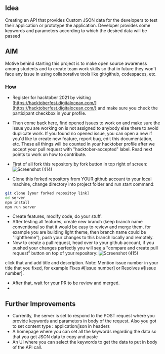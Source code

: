 ## Idea

 Creating an API that provides Custom JSON data for the developers to test their application or prototype the application. Developer provides some keywords and parameters according to which the desired data will be passed
 
## **AIM**

Motive behind starting this project is to make open source awareness among students and to create team work skills so that in future they won't face any issue in using collaborative tools like git/github, codespaces, etc.

### How
- Register for hacktober 2021 by visiting [https://hacktoberfest.digitalocean.com/](https://hacktoberfest.digitalocean.com/) and make sure you check the participant checkbox in your profile.
- Then come back here, find opened issues to work on and make sure the issue you are working on is not assigned to anybody else there to avoid duplicate work. If you found no opened issue, you can open a new if you'd like to create new feature, report bug, edit this documentation, etc. These all things will be counted in your hacktober profile after we accept your pull request with "hacktober-accepted" label. Read next points to work on how to contribute.
- First of all fork this repository by fork button in top right of screen:
 ![Screenshot (414)](https://user-images.githubusercontent.com/92014853/136358060-1dfa4cce-b555-4675-ab16-deacfda04228.png)

- Clone this forked repository from YOUR github account to your local machine, change directory into project folder and run start command:
```bash
git clone [your forked repositoy link]
cd server
npm install
npm run server
```
- Create features, modify code, do your stuff.
- After testing all features, create new branch (keep branch name conventional so that it would be easy to review and merge them, for example you are building light theme, then branch name could be "lighttheme"), push your changes to this branch locally and remotely.
- Now to create a pull request, head over to your github account, if you pushed your changes perfectly you will see a "compare and create pull request" button on top of your repository:
![Screenshot (415)](https://user-images.githubusercontent.com/92014853/136358577-2bf66e48-0bb8-472e-bafd-d5012e29c980.png)

 click that and add title and description. Note: Mention issue number in your title that you fixed, for example Fixes #[issue number] or Resolves #[issue number].
 - After that, wait for your PR to be review and merged.
 - 
 ## Further Improvements

- Currently, the server is set to respond to the POST request where you provide keywords and parameters in body of the request. Also you got to set content type : application/json in headers
- A homepage where you can set all the keywords regarding the data so that you get JSON data to copy and paste
- An UI where you can select the keywords to get the data to put in body of the API call.
